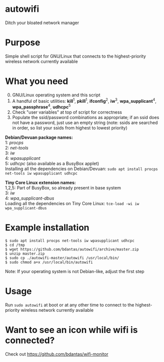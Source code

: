 # autowifi
Ditch your bloated network manager

# Purpose
Simple shell script for GNU/Linux that connects to the highest-priority wireless network currently available

# What you need
0. GNU/Linux operating system and this script
1. A handful of basic utilities: **kill**<sup>1</sup>, **pkill**<sup>1</sup>, **ifconfig**<sup>2</sup>, **iw**<sup>3</sup>, **wpa_supplicant**<sup>4</sup>, **wpa_passphrase**<sup>4</sup>, **udhcpc**<sup>5</sup>
2. Check "user variables" at top of script for correctness
3. Populate the ssid/password combinations as appropriate; if an ssid does not have a password, just use an empty string (note: ssids are searched in order, so list your ssids from highest to lowest priority)

**Debian/Devuan package names:**  
1: *procps*  
2: *net-tools*  
3: *iw*  
4: *wpasupplicant*  
5: *udhcpc* (also available as a BusyBox applet)  
Installing all the dependencies on Debian/Devuan: `sudo apt install procps net-tools iw wpasupplicant udhcpc`

**Tiny Core Linux extension names:**  
1,2,5: Part of BusyBox, so already present in base system  
3: *iw*  
4: *wpa_supplicant-dbus*  
Loading all the dependencies on Tiny Core Linux: `tce-load -wi iw wpa_supplicant-dbus`

# Example installation
```
$ sudo apt install procps net-tools iw wpasupplicant udhcpc
$ cd /tmp
$ wget https://github.com/bdantas/autowifi/archive/master.zip
$ unzip master.zip
$ sudo cp ./autowifi-master/autowifi /usr/local/bin/
$ sudo chmod a+x /usr/local/bin/autowifi
```
Note: If your operating system is not Debian-like, adjust the first step

# Usage
Run `sudo autowifi` at boot or at any other time to connect to the highest-priority wireless network currently available

# Want to see an icon while wifi is connected?
Check out https://github.com/bdantas/wifi-monitor

